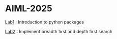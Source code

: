 # AIML-2025
[Lab1](https://github.com/Trisha81/AIML-2025/blob/main/Lab01_AIML.ipynb) : Introduction to python packages

[Lab2](https://github.com/Trisha81/AIML-2025/blob/main/Lab_02.ipynb) : Implement breadth first and depth first  search 
